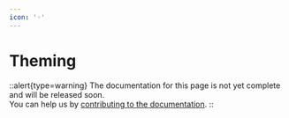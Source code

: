 ```yaml
---
icon: '◦'
---
```


# Theming

::alert{type=warning}
The documentation for this page is not yet complete and will be released soon.<br>
You can help us by [contributing to the documentation](/community/documentation).
::
